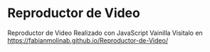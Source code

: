 # Reproductor de Video
Reproductor de Video Realizado con JavaScript Vainilla
Visitalo en https://fabianmolinab.github.io/Reproductor-de-Video/
